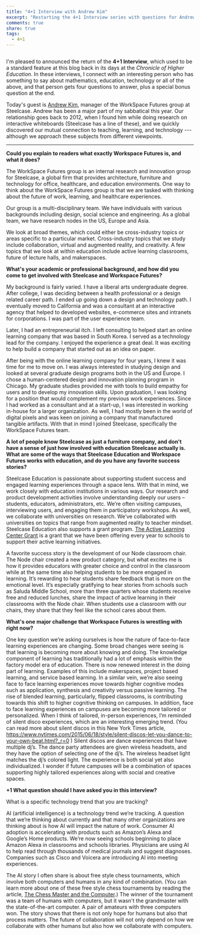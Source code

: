 ```yaml
---
title: "4+1 Interview with Andrew Kim"
excerpt: "Restarting the 4+1 Interview series with questions for Andrew Kim, manager of the Workspace Futures group at Steelcase."
comments: true
share: true
tags:
  - 4+1
---
```


<img src="{{ site.url }}{{ site.baseurl }}/assets/images/2017-12-12/andrew.jpg" alt="" class="full"> 

I'm pleased to announced the return of the __4+1 Interview__, which used to be a standard feature at this blog back in its days at the _Chronicle of Higher Education_. In these interviews, I connect with an interesting person who has something to say about mathematics, education, technology or all of the above, and that person gets four questions to answer, plus a special bonus question at the end. 

Today's guest is [Andrew Kim](https://www.linkedin.com/in/andrew-kim-29b158/), manager of the WorkSpace Futures group at Steelcase. Andrew has been a major part of my sabbatical this year. Our relationship goes back to 2012, when I found him while doing research on interactive whiteboards (Steelcase has a line of these), and we quickly discovered our mutual connection to teaching, learning, and technology --- although we approach these subjects from different viewpoints. 


---

__Could you explain to readers what exactly Workspace Futures is, and what it does?__ 

The WorkSpace Futures group is an internal research and innovation group for Steelcase, a global firm that provides architecture, furniture and technology for office, healthcare, and education environments. One way to think about the WorkSpace Futures group is that we are tasked with thinking about the future of work, learning, and healthcare experiences. 

Our group is a multi-disciplinary team. We have individuals with various backgrounds including design, social science and engineering. As a global team, we have research nodes in the US, Europe and Asia. 

We look at broad themes, which could either be cross-industry topics or areas specific to a particular market. Cross-industry topics that we study include collaboration, virtual and augmented reality, and creativity. A few topics that we look at within education include active learning classrooms, future of lecture halls, and makerspaces.  


__What's your academic or professional background, and how did you come to get involved with Steelcase and Workspace Futures?__ 

My background is fairly varied. I have a liberal arts undergraduate degree. After college, I was deciding between a health professional or a design related career path. I ended up going down a design and technology path.  I eventually moved to California and was a consultant at an interactive agency that helped to developed websites, e-commerce sites and intranets for corporations. I was part of the user experience team. 

Later, I had an entrepreneurial itch. I left consulting to helped start an online learning company that was based in South Korea. I served as a technology lead for the company. I enjoyed the experience a great deal. It was exciting to help build a company that started out as an idea on paper. 

After being with the online learning company for four years, I knew it was time for me to move on. I was always interested in studying design and looked at several graduate design programs both in the US and Europe. I chose a human-centered design and innovation planning program in Chicago. My graduate studies provided me with tools to build empathy for users and to develop my innovation skills.  Upon graduation, I was looking for a position that would complement my previous work experiences. Since I had worked as a consultant and at a start-up, I was interested in working in-house for a larger organization. As well, I had mostly been in the world of digital pixels and was keen on joining a company that manufactured tangible artifacts. With that in mind I joined Steelcase, specifically the WorkSpace Futures team. 
 

__A lot of people know Steelcase as just a furniture company, and don't have a sense of just how involved with education Steelcase actually is. What are some of the ways that Steelcase Education and Workspace Futures works with education, and do you have any favorite success stories?__ 

Steelcase Education is passionate about supporting student success and engaged learning experiences through a space lens. With that in mind, we work closely with education institutions in various ways. Our research and product development activities involve understanding deeply our users – students, educators, administrators, etc. We’re often visiting campuses, interviewing users, and engaging them in participatory workshops. As well, we collaborate with universities on research. We’ve collaborated with universities on topics that range from augmented reality to teacher mindset.  Steelcase Education also supports a grant program. [The Active Learning Center Grant](https://www.steelcase.com/discover/information/education/active-learning-center-grant/#active-learning-center-grant-open-now) is a grant that we have been offering every year to schools to support their active learning initiatives. 

A favorite success story is the development of our Node classroom chair. The Node chair created a new product category, but what excites me is how it provides educators with greater choice and control in the classroom while at the same time also helping students to be more engaged in learning. It’s rewarding to hear students share feedback that is more on the emotional level. It’s especially gratifying to hear stories from schools such as Saluda Middle School, more than three quarters whose students receive free and reduced lunches, share the impact of active learning in their classrooms with the Node chair. When students use a classroom with our chairs, they share that they feel like the school cares about them. 


__What's one major challenge that Workspace Futures is wrestling with right now?__

One key question we’re asking ourselves is how the nature of face-to-face learning experiences are changing. Some broad changes were seeing is that learning is becoming more about knowing and doing. The knowledge component of learning has traditionally had a lot of emphasis within the factory model era of education.  There is now renewed interest in the doing part of learning. Examples of this include makerspaces, project based learning, and service based learning. In a similar vein, we’re also seeing face to face learning experiences move towards higher cognitive modes such as application, synthesis and creativity versus passive learning. The rise of blended learning, particularly, flipped classrooms, is contributing towards this shift to higher cognitive thinking on campuses. In addition, face to face learning experiences on campuses are becoming more tailored or personalized. When I think of tailored, in-person experiences, I’m reminded of silent disco experiences, which are an interesting emerging trend. (You can read more about silent discos in this New York Times article, https://www.nytimes.com/2015/06/18/style/silent-discos-let-you-dance-to-your-own-beat.html?_r=0 ) Silent discos are dance experiences that have multiple dj’s. The dance party attendees are given wireless headsets, and they have the option of selecting one of the dj’s. The wireless headset light matches the dj’s colored light. The experience is both social yet also individualized. I wonder if future campuses will be a combination of spaces supporting highly tailored experiences along with social and creative spaces. 

__+1 What question should I have asked you in this interview?__

What is a specific technology trend that you are tracking? 

AI (artificial intelligence) is a technology trend we’re tracking. A question that we’re thinking about currently and that many other organizations are thinking about is how AI will impact the nature of work. Consumer AI adoption is accelerating with products such as Amazon’s Alexa and Google’s Home products. We’re now seeing schools beginning to place Amazon Alexa in classrooms and schools libraries. Physicians are using AI to help read through thousands of medical journals and suggest diagnoses. Companies such as Cisco and Voicera are introducing AI into meeting experiences. 

The AI story I often share is about free style chess tournaments, which involve both computers and humans in any kind of combination. (You can learn more about one of these free style chess tournaments by reading the article, [The Chess Master and the Computer](http://www.nybooks.com/articles/2010/02/11/the-chess-master-and-the-computer/).) The winner of the tournament was a team of humans with computers, but it wasn't the grandmaster with the state-of-the-art computer. A pair of amateurs with three computers won. The story shows that there is not only hope for humans but also that process matters. The future of collaboration will not only depend on how we collaborate with other humans but also how we collaborate with computers. 


